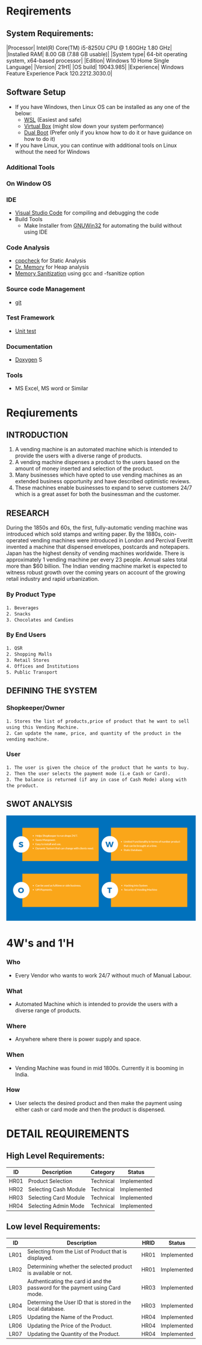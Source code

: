 # Reqirements

## System Requirements:
|Processor|	Intel(R) Core(TM) i5-8250U CPU @ 1.60GHz   1.80 GHz|
|Installed RAM|	8.00 GB (7.88 GB usable)|
|System type|	64-bit operating system, x64-based processor|
|Edition|	Windows 10 Home Single Language|
|Version|	21H1|
|OS build|	19043.985|
|Experience|	Windows Feature Experience Pack 120.2212.3030.0|

## Software Setup
* If you have Windows, then Linux OS can be installed as any one of the below:
    * [WSL](https://ubuntu.com/wsl) (Easiest and safe)
    * [Virtual Box](https://itsfoss.com/install-linux-in-virtualbox/) (might slow down your system performance)
    * [Dual Boot](https://itsfoss.com/install-ubuntu-1404-dual-boot-mode-windows-8-81-uefi/) (Prefer only if you know how to do it or have guidance on how to do it)
* If you have Linux, you can continue with additional tools on Linux without the need for Windows
### Additional Tools
### On Window OS
### IDE 
* [Visual Studio Code](https://code.visualstudio.com/docs/cpp/config-mingw) for compiling and debugging the code
* Build Tools
     * Make Installer from [GNUWin32](http://gnuwin32.sourceforge.net/packages/make.htm) for automating the build without using IDE
### Code Analysis
* [cppcheck](http://cppcheck.sourceforge.net/) for Static Analysis
* [Dr. Memory](https://github.com/DynamoRIO/drmemory/wiki/Downloads) for Heap analysis
* [Memory Sanitization](https://lemire.me/blog/2016/04/20/no-more-leaks-with-sanitize-flags-in-gcc-and-clang/) using gcc and -fsanitize option
### Source code Management
* [git](https://git-scm.com/downloads)
### Test Framework
* [Unit test](http://www.throwtheswitch.org/unity)
### Documentation
* [Doxygen](https://www.doxygen.nl/download.html)
S

### Tools 
*  MS Excel, MS word or Similar





# Reqiurements
## INTRODUCTION
1.	A vending machine is an automated machine which is intended to provide the users with a diverse range of products. 
2.	A vending machine dispenses a product to the users based on the amount of money inserted and selection of the product.
3.	Many businesses which have opted to use vending machines as an extended business opportunity and have described optimistic reviews.
4.	These machines enable businesses to expand to serve customers 24/7 which is a great asset for  both the businessman and the customer. 
## RESEARCH
During the 1850s and 60s, the first, fully-automatic vending machine was introduced which sold stamps and writing paper. 
By the 1880s, coin-operated vending machines were introduced in London and Percival Everitt invented a machine that dispensed envelopes, postcards and notepapers.
Japan has the highest density of vending machines worldwide. There is approximately 1 vending machine per every 23 people.
Annual sales total more than $60 billion. The Indian vending machine market is expected to witness robust growth over the coming years on account of the growing retail industry and rapid urbanization.
### By Product Type
	1. Beverages
	2. Snacks
	3. Chocolates and Candies
### By End Users
	1. QSR
	2. Shopping Malls
	3. Retail Stores
	4. Offices and Institutions
	5. Public Transport
	
## DEFINING THE SYSTEM
### Shopkeeper/Owner
	1. Stores the list of products,price of product that he want to sell using this Vending Machine.
	2. Can update the name, price, and quantity of the product in the vending machine.
### User
	1. The user is given the choice of the product that he wants to buy. 
	2. Then the user selects the payment mode (i.e Cash or Card).
	3. The balance is returned (if any in case of Cash Mode) along with the product.
	
## SWOT ANALYSIS
 ![SWOT ANALYSIS](https://github.com/manish04-mu/MiniProjectLnT/blob/main/1_Requirements/swot.png)

# 4W&#39;s and 1&#39;H

### Who
* Every Vendor who wants to work 24/7 without much of Manual Labour. 

### What
* Automated Machine which is intended to provide the users with a diverse range of products.
 
### Where
* Anywhere where there is power supply and space.

### When
* Vending Machine was found in mid 1800s. Currently it is booming in India. 

### How
* User selects the desired product and then make the payment using either cash or card mode and then the product is dispensed.

# DETAIL REQUIREMENTS
## High Level Requirements:

ID       | Description                              | Category  | Status      |
------   | -----------------------------------------| -------   | -------     |
HR01     |      Product Selection        			| Technical | Implemented |
HR02     |      Selecting Cash Module    			| Technical | Implemented |
HR03     |      Selecting Card Module               | Technical | Implemented |
HR04     |      Selecting Admin Mode				| Technical | Implemented |


##  Low level Requirements:
ID    | Description                                 | HRID | Status|
------| --------------------------------------------| ------- | -------|
LR01   | Selecting from the List of Product that is displayed. | HR01 | Implemented |
LR02   | Determining whether the selected product is available or not.  | HR01 | Implemented |
LR03   | Authenticating the card id and the password for the payment using Card mode. | HR03 | Implemented |
LR04   | Determing the User ID that is stored in the local database. | HR03 | Implemented |
LR05   | Updating the Name of the Product. | HR04 | Implemented |
LR06   | Updating the Price of the Product. | HR04 | Implemented |
LR07   | Updating the Quantity of the Product. | HR04 | Implemented |

